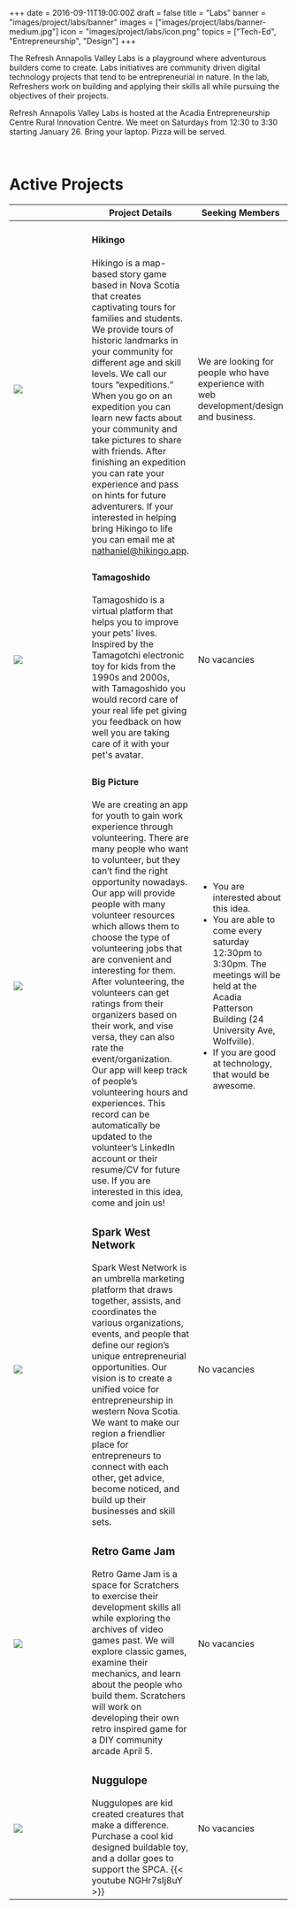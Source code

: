 +++
date = 2016-09-11T19:00:00Z
draft = false
title = "Labs"
banner = "images/project/labs/banner"
images = ["images/project/labs/banner-medium.jpg"]
icon = "images/project/labs/icon.png"
topics = ["Tech-Ed", "Entrepreneurship", "Design"]
+++

The Refresh Annapolis Valley Labs is a playground where adventurous builders come to create.  Labs initiatives are community driven digital technology projects that tend to be entrepreneurial in nature.  In the lab, Refreshers work on building and applying their skills all while pursuing the objectives of their projects.

Refresh Annapolis Valley Labs is hosted at the Acadia Entrepreneurship Centre Rural Innovation Centre.  We meet on Saturdays from 12:30 to 3:30 starting January 26.  Bring your laptop.  Pizza will be served.

<br clear="all">

# Active Projects

<table class="stack">
    <thead>
        <tr>
          <th width="200"></th>
          <th>Project Details</th>
          <th>Seeking Members</th>
        </tr>
      </thead>
  <tbody>
    <tr>
        <td><img src="/images/project/labs/hikingo.png"></td>
        <td>
            <h4>Hikingo</h4>
            Hikingo is a map-based story game based in Nova Scotia that creates captivating tours for families and students. We provide tours of historic landmarks in your community for different age and skill levels. We call our tours “expeditions.” When you go on an expedition you can learn new facts about your community and take pictures to share with friends. After finishing an expedition you can rate your experience and pass on hints for future adventurers. If your interested in helping bring Hikingo to life you can email me at <a href="mailto:nathaniel@hikingo.app">nathaniel@hikingo.app</a>.
        </td>
        <td>We are looking for people who have experience with web development/design and business.</td>
    </tr>
    <tr>
      <td><img src="/images/project/labs/tamagoshido.png"></td>
      <td>
          <h4>Tamagoshido</h4>
          Tamagoshido is a virtual platform that helps you to improve your pets' lives.  Inspired by the Tamagotchi electronic toy for kids from the 1990s and 2000s, with Tamagoshido you would record care of your real life pet giving you feedback on how well you are taking care of it with your pet's avatar.
      </td>
      <td>No vacancies</td>
    </tr>
    <tr>
      <td><img src="/images/project/labs/big-picture.jpg"></td>
      <td>
          <h4>Big Picture</h4>
          We are creating an app for youth to gain work experience through volunteering. There are many people who want to volunteer, but they can’t find the right opportunity nowadays. Our app will provide people with many volunteer resources which allows them to choose the type of volunteering jobs that are convenient and interesting for them. After volunteering, the volunteers can get ratings from their organizers based on their work, and vise versa, they can also rate the event/organization. Our app will keep track of people’s volunteering hours and experiences. This record can be automatically be updated to the volunteer’s LinkedIn account or their resume/CV for future use. If you are interested in this idea, come and join us!
      </td>
      <td>
        <ul>
        <li>You are interested about this idea.</li>
        <li>You are able to come every saturday 12:30pm to 3:30pm. The meetings will be held at the Acadia Patterson Building (24 University Ave, Wolfville).</li>
        <li>If you are good at technology, that would be awesome.</li>
        </ul>
      </td>
    </tr>
    <tr>
        <td><img src="/images/project/labs/swn.png"></td>
        <td>
            <h3>Spark West Network</h3>
            Spark West Network is an umbrella marketing platform that draws together, assists, and coordinates the various organizations, events, and people that define our region’s unique entrepreneurial opportunities. Our vision is to create a unified voice for entrepreneurship in western Nova Scotia. We want to make our region a friendlier place for entrepreneurs to connect with each other, get advice, become noticed, and build up their businesses and skill sets.
        </td>
        <td>
            No vacancies
        </td>
    </tr>
    <tr>
        <td><img src="/images/project/labs/retogamejam-small.jpg"></td>
        <td>
            <h3>Retro Game Jam</h3>
            Retro Game Jam is a space for Scratchers to exercise their development skills all while exploring the archives of video games past.  We will explore classic games, examine their mechanics, and learn about the people who build them.  Scratchers will work on developing their own retro inspired game for a DIY community arcade April 5.
        </td>
        <td>No vacancies</td>
    </tr>
    <tr>
        <td><img src="/images/project/labs/nuggulope.png"></td>
        <td>
            <h3>Nuggulope</h3>
            Nuggulopes are kid created creatures that make a difference.  Purchase a cool kid designed buildable toy, and a dollar goes to support the SPCA.
            {{< youtube NGHr7sIj8uY >}}
        </td>
        <td>No vacancies</td>
    </tr>
    </tbody>
</table>
